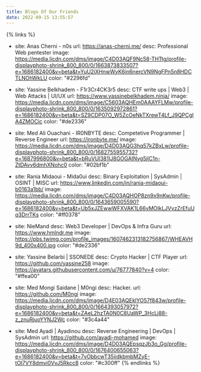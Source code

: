```yaml
---
title: Blogs Of Our Friends 
date: 2022-09-15 13:55:57
---
```

{% links %}
- site: Anas Cherni - n0s
  url: https://anas-cherni.me/
  desc: Professional Web pentester
  image: https://media.licdn.com/dms/image/C4D03AQF9Nc58-THTtg/profile-displayphoto-shrink_800_800/0/1663873833507?e=1686182400&v=beta&t=YuU2iXHnwWyK6in6nercVN9NgFPn5n8HDCTLNOhWkLU
  color: "#2296fd"
- site: Yassine Belkhadem - F1r3Cr4CK3r5
  desc: CTF write ups | Web3 | Web Attacks | UI/UX
  url: https://www.yassinebelkhadem.ninja/
  image: https://media.licdn.com/dms/image/C5603AQHEm0AAAYFLMw/profile-displayphoto-shrink_800_800/0/1635092972861?e=1686182400&v=beta&t=SZ9CDP07O_W5ZcOeNkTXrewT4Lf_J9QPCgIA4ZMOCic
  color: "#de2336"
- site: Med Ali Ouachani - IR0NBYTE
  desc: Competetive Programmer | Reverse Engineer
  url: https://ironbyte.me/
  image: https://media.licdn.com/dms/image/D4D03AQG3hq57kZBxLw/profile-displayphoto-shrink_800_800/0/1682755955732?e=1687996800&v=beta&t=bRuVUl381IJ8GOGAINyg5jlC1n-ZtDAvv6dmhXNohc0
  color: "#02bf1b"
- site: Rania Midaoui - Mida0ui
  desc: Binary Exploitation | SysAdmin | OSINT | MISC
  url: https://www.linkedin.com/in/rania-midaoui-b0163a1bb/
  image: https://media.licdn.com/dms/image/C4D03AQHOP8zn9x9nKw/profile-displayphoto-shrink_800_800/0/1643659005590?e=1686182400&v=beta&t=Ub5xJZEwwWFXVAK1L66vMOIkLJVvzZrEfuUq3DrrTKs
  color: "#ff0378"
  
- site: NieMand 
  desc: Web3 Developer | DevOps & Infra Guru
  url: https://www.hmlndr.me
  image: https://pbs.twimg.com/profile_images/1607462313182756867/WHEAVH9d_400x400.jpg
  color: "#de2336"

- site: Yassine Belarbi | SSONEDE
  desc: Crypto Hacker | CTF Player
  url: https://github.com/yassine258
  image: https://avatars.githubusercontent.com/u/76777840?v=4
  color: "#ffea00"

- site: Med Mongi Saidane | M0ngi
  desc: Hacker.
  url: https://github.com/M0ngi
  image: https://media.licdn.com/dms/image/D4E03AQEklYO57f843w/profile-displayphoto-shrink_800_800/0/1664393057972?e=1686182400&v=beta&t=ZAeL2hzTA0N0C8UaWP_3HcLj88-z_znuRjuoYYNJ2Wc
  color: "#3c4a44"

- site: Med Ayadi | Ayadinou
  desc: Reverse Engineering | DevOps | SysAdmin
  url: https://github.com/ayadi-mohamed
  image: https://media.licdn.com/dms/image/D4D03AQEpsqzJb3o_Gg/profile-displayphoto-shrink_800_800/0/1676400655063?e=1686182400&v=beta&t=7vObbcwT35iidkbmbMZyE-tOI7VY8dmvi0VvJ5Rkcc8
  color: "#c300ff"
{% endlinks %}

